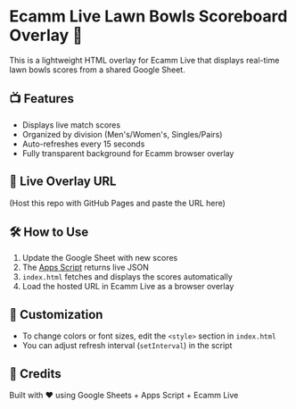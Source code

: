 # Ecamm Live Lawn Bowls Scoreboard Overlay 🎳

This is a lightweight HTML overlay for Ecamm Live that displays real-time lawn bowls scores from a shared Google Sheet.

## 📺 Features
- Displays live match scores
- Organized by division (Men's/Women's, Singles/Pairs)
- Auto-refreshes every 15 seconds
- Fully transparent background for Ecamm browser overlay

## 🔗 Live Overlay URL
(Host this repo with GitHub Pages and paste the URL here)

## 🛠 How to Use
1. Update the Google Sheet with new scores
2. The [Apps Script](https://script.google.com/macros/s/YOUR_SCRIPT_ID/exec) returns live JSON
3. `index.html` fetches and displays the scores automatically
4. Load the hosted URL in Ecamm Live as a browser overlay

## 📝 Customization
- To change colors or font sizes, edit the `<style>` section in `index.html`
- You can adjust refresh interval (`setInterval`) in the script

## 🧪 Credits
Built with ❤️ using Google Sheets + Apps Script + Ecamm Live

